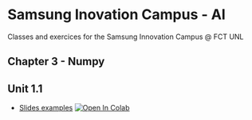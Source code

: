 # Samsung Inovation Campus - AI

Classes and exercices for the Samsung Innovation Campus @ FCT UNL

## Chapter 3 - Numpy
## Unit 1.1

* [Slides examples](https://github.com/dborges14/SamsungInovationCampus_AI/blob/main/Chapter3_NumPy_1_1.ipynb)  [![Open In Colab](https://colab.research.google.com/assets/colab-badge.svg)](https://colab.research.google.com/github/dborges14/SamsungInovationCampus_AI/blob/main/SIC_AI_Chapter.%2003_Coding%20Exercises/Chapter3_NumPy_1_1.ipynb)
